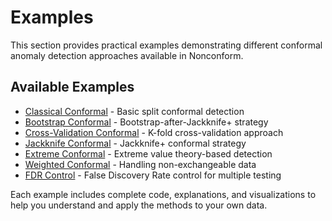 # Examples

This section provides practical examples demonstrating different conformal anomaly detection approaches available in Nonconform.

## Available Examples

- [Classical Conformal](classical_conformal.md) - Basic split conformal detection
- [Bootstrap Conformal](bootstrap_conformal.md) - Bootstrap-after-Jackknife+ strategy
- [Cross-Validation Conformal](cross_val_conformal.md) - K-fold cross-validation approach
- [Jackknife Conformal](jackknife_conformal.md) - Jackknife+ conformal strategy
- [Extreme Conformal](extreme_conformal.md) - Extreme value theory-based detection
- [Weighted Conformal](weighted_conformal.md) - Handling non-exchangeable data
- [FDR Control](fdr_control.md) - False Discovery Rate control for multiple testing

Each example includes complete code, explanations, and visualizations to help you understand and apply the methods to your own data.
